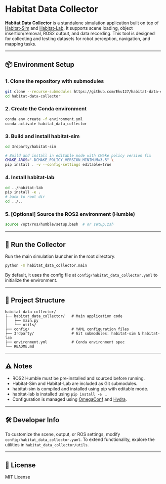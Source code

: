 # Habitat Data Collector

**Habitat Data Collector** is a standalone simulation application built on top of [Habitat-Sim](https://github.com/facebookresearch/habitat-sim) and [Habitat-Lab](https://github.com/facebookresearch/habitat-lab). It supports scene loading, object insertion/removal, ROS2 output, and data recording. This tool is designed for collecting and testing datasets for robot perception, navigation, and mapping tasks.

---

## 📦 Environment Setup

### 1. Clone the repository with submodules

```bash
git clone --recurse-submodules https://github.com/Eku127/habitat-data-collector.git
cd habitat-data-collector
```

### 2. Create the Conda environment

```bash
conda env create -f environment.yml
conda activate habitat_data_collector
```

### 3. Build and install habitat-sim

```bash
cd 3rdparty/habitat-sim

# Build and install in editable mode with CMake policy version fix
CMAKE_ARGS="-DCMAKE_POLICY_VERSION_MINIMUM=3.5" \
pip install . -v --config-settings editable=true
```

### 4. Install habitat-lab

```bash
cd ../habitat-lab
pip install -e .
# back to root dir
cd ../..
```

### 5. [Optional] Source the ROS2 environment (Humble)

```bash
source /opt/ros/humble/setup.bash  # or setup.zsh
```

---

## 🚀 Run the Collector

Run the main simulation launcher in the root directory:

```bash
python -m habitat_data_collector.main
```

By default, it uses the config file at `config/habitat_data_collector.yaml` to initialize the environment.

---

## 📁 Project Structure

```
habitat-data-collector/
├── habitat_data_collector/   # Main application code
│   ├── main.py
│   └── utils/
├── config/                   # YAML configuration files
├── 3rdparty/                 # Git submodules: habitat-sim & habitat-lab
├── environment.yml           # Conda environment spec
└── README.md
```

---

## ⚠️ Notes

- ROS2 Humble must be pre-installed and sourced before running.
- Habitat-Sim and Habitat-Lab are included as Git submodules.
- habitat-sim is compiled and installed using pip with editable mode.
- habitat-lab is installed using `pip install -e .`.
- Configuration is managed using [OmegaConf](https://omegaconf.readthedocs.io/) and [Hydra](https://hydra.cc/).

---

## 🛠️ Developer Info

To customize the scene, output, or ROS settings, modify `config/habitat_data_collector.yaml`. To extend functionality, explore the utilities in `habitat_data_collector/utils`.

---

## 📜 License

MIT License


